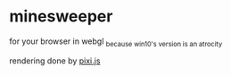 # minesweeper

for your browser in webgl <sub>because win10's version is an atrocity</sub>

rendering done by [pixi.js](pixijs.com)
